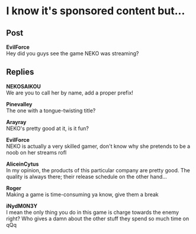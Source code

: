 # I know it's sponsored content but...
## Post
**EvilForce**<br>
Hey did you guys see the game NEKO was streaming?
## Replies
**NEKOSAIKOU**<br>
We are you to call her by name, add a proper prefix!

**Pinevalley**<br>
The one with a tongue-twisting title?

**Arayray**<br>
NEKO's pretty good at it, is it fun?

**EvilForce**<br>
NEKO is actually a very skilled gamer, don't know why she pretends to be a noob on her streams rofl

**AliceinCytus**<br>
In my opinion, the products of this particular company are pretty good. The quality is always there; their release schedule on the other hand...

**Roger**<br>
Making a game is time-consuming ya know, give them a break

**iNydM0N3Y**<br>
I mean the only thing you do in this game is charge towards the enemy right? Who gives a damn about the other stuff they spend so much time on qQq

